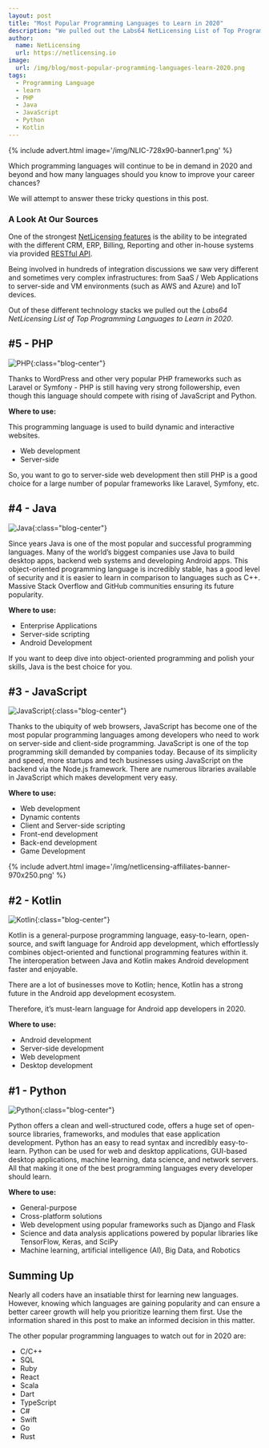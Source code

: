 ```yaml
---
layout: post
title: "Most Popular Programming Languages to Learn in 2020"
description: "We pulled out the Labs64 NetLicensing List of Top Programming Languages to Learn in 2020"
author:
  name: NetLicensing
  url: https://netlicensing.io
image:
  url: /img/blog/most-popular-programming-languages-learn-2020.png
tags:
  - Programming Language
  - learn
  - PHP
  - Java
  - JavaScript
  - Python
  - Kotlin
---
```


{% include advert.html image='/img/NLIC-728x90-banner1.png' %}

Which programming languages will continue to be in demand in 2020 and beyond and how many languages should you know to improve your career chances?

We will attempt to answer these tricky questions in this post.

### A Look At Our Sources

One of the strongest [NetLicensing features](https://netlicensing.io/features-all) is the ability to be integrated with the different CRM, ERP, Billing, Reporting and other in-house systems via provided [RESTful API](https://netlicensing.io/wiki/restful-api).

Being involved in hundreds of integration discussions we saw very different and sometimes very complex infrastructures: from SaaS / Web Applications to server-side and VM environments (such as AWS and Azure) and IoT devices.

Out of these different technology stacks we pulled out the *Labs64 NetLicensing List of Top Programming Languages to Learn in 2020*.

## #5 - PHP

![PHP](/img/blog/nlic-programming-languages-php.png "PHP"){:class="blog-center"}

Thanks to WordPress and other very popular PHP frameworks such as Laravel or Symfony - PHP is still having very strong followership, even though this language should compete with rising of JavaScript and Python.

**Where to use:**

This programming language is used to build dynamic and interactive websites.

- Web development
- Server-side

So, you want to go to server-side web development then still PHP is a good choice for a large number of popular frameworks like Laravel, Symfony, etc.

## #4 - Java

![Java](/img/blog/nlic-programming-languages-java.png "Java"){:class="blog-center"}

Since years Java is one of the most popular and successful programming languages.
Many of the world’s biggest companies use Java to build desktop apps, backend web systems and developing Android apps.
This object-oriented programming language is incredibly stable, has a good level of security and it is easier to learn in comparison to languages such as C++.
Massive Stack Overflow and GitHub communities ensuring its future popularity.

**Where to use:**

- Enterprise Applications
- Server-side scripting
- Android Development

If you want to deep dive into object-oriented programming and polish your skills, Java is the best choice for you.

## #3 - JavaScript

![JavaScript](/img/blog/nlic-programming-languages-javascript.png "JavaScript"){:class="blog-center"}

Thanks to the ubiquity of web browsers, JavaScript has become one of the most popular programming languages among developers who need to work on server-side and client-side programming.
JavaScript is one of the top programming skill demanded by companies today.
Because of its simplicity and speed, more startups and tech businesses using JavaScript on the backend via the Node.js framework.
There are numerous libraries available in JavaScript which makes development very easy.

**Where to use:**

- Web development
- Dynamic contents
- Client and Server-side scripting
- Front-end development
- Back-end development
- Game Development

{% include advert.html image='/img/netlicensing-affiliates-banner-970x250.png' %}

## #2 - Kotlin

![Kotlin](/img/blog/nlic-programming-languages-kotlin.png "Kotlin"){:class="blog-center"}

Kotlin is a general-purpose programming language, easy-to-learn, open-source, and swift language for Android app development, which effortlessly combines object-oriented and functional programming features within it.
The interoperation between Java and Kotlin makes Android development faster and enjoyable.

There are a lot of businesses move to Kotlin; hence, Kotlin has a strong future in the Android app development ecosystem.

Therefore, it’s must-learn language for Android app developers in 2020.

**Where to use:**

- Android development
- Server-side development
- Web development
- Desktop development

## #1 - Python

![Python](/img/blog/nlic-programming-languages-python.png "Python"){:class="blog-center"}

Python offers a clean and well-structured code, offers a huge set of open-source libraries, frameworks, and modules that ease application development.
Python has an easy to read syntax and incredibly easy-to-learn.
Python can be used for web and desktop applications, GUI-based desktop applications, machine learning, data science, and network servers.
All that making it one of the best programming languages every developer should learn.

**Where to use:**

- General-purpose
- Cross-platform solutions
- Web development using popular frameworks such as Django and Flask
- Science and data analysis applications powered by popular libraries like TensorFlow, Keras, and SciPy
- Machine learning, artificial intelligence (AI), Big Data, and Robotics

## Summing Up

Nearly all coders have an insatiable thirst for learning new languages. However, knowing which languages are gaining popularity and can ensure a better career growth will help you prioritize learning them first.
Use the information shared in this post to make an informed decision in this matter.


The other popular programming languages to watch out for in 2020 are:
- C/C++
- SQL
- Ruby
- React
- Scala
- Dart
- TypeScript
- C#
- Swift
- Go
- Rust
